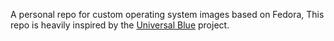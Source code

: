 A personal repo for custom operating system images based on Fedora,
This repo is heavily inspired by the [Universal Blue](https://universal-blue.org) project.